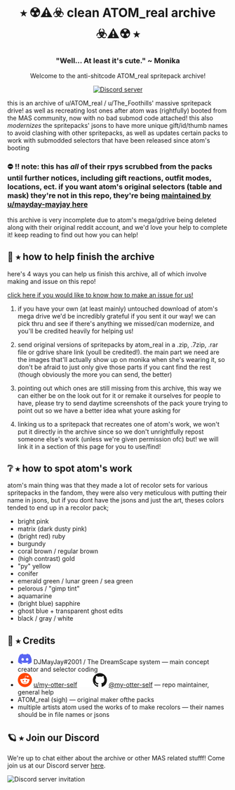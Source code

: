 <h1 align="center">⭑ ☢️⚠️☣️ clean ATOM_real archive ☣️⚠️☢️ ⭑</h1>
<h3 align="center">"Well... At least it's cute." ~ Monika</h3>
<p align="center">Welcome to the anti-shitcode ATOM_real spritepack archive!</p>
<p align="center">
  <a href="https://discord.gg/Tx23rczN8N">
    <img alt="Discord server" src="https://discordapp.com/api/guilds/957814201311694870/widget.png?style=shield">
  </a>
</p>

this is an archive of u/ATOM_real / u/The_Foothills' massive spritepack drive! as well as recreating lost ones after atom was (rightfully) booted from the MAS community, now with no bad submod code attached! this also *modernizes* the spritepacks' jsons to have more unique gift/id/thumb names to avoid clashing with other spritepacks, as well as updates certain packs to work with submodded selectors that have been released since atom's booting

### ⛔ !! note: this has *all* of their rpys scrubbed from the packs until further notices, including gift reactions, outfit modes, locations, ect. if you want atom's original selectors (table and mask) they're not in this repo, they're being [maintained by u/mayday-mayjay here](https://github.com/mayday-mayjay/MJ-MAS-selector-city)

this archive is very  incomplete due to atom's mega/gdrive being deleted along with their original reddit account, and we'd love your help to complete it! keep reading to find out how you can help! 

## 📡 ⭑ how to help finish the archive

here's 4 ways you can help us finish this archive, all of which involve making and issue on this repo!

[click here if you would like to know how to make an issue for us!](https://docs.github.com/en/issues/tracking-your-work-with-issues/creating-an-issue)

1. if you have your own (at least mainly) untouched download of atom's mega drive we'd be incredibly grateful if you sent it our way! we can pick thru and see if there's anything we missed/can modernize, and you'll be credited heavily for helping us!

2. send original versions of spritepacks by atom_real in a .zip, .7zip, .rar file or gdrive share link (youll be credited!). the main part we need are the images that'll actually show up on monika when she's wearing it, so don't be afraid to just only give those parts if you cant find the rest (though obviously the more you can send, the better)

3. pointing out which ones are still missing from this archive, this way we can either be on the look out for it or remake it ourselves for people to have, please try to send daytime screenshots of the pack youre trying to point out so we have a better idea what youre asking for

4. linking us to a spritepack that recreates one of atom's work, we won't put it directly in the archive since so we don't unrightfully repost someone else's work (unless we're given permission ofc) but! we will link it in a section of this page for you to use/find!


## ❔ ⭑ how to spot atom's work

atom's main thing was that they made a lot of recolor sets for various spritepacks in the fandom, they were also very meticulous with putting their name in jsons, but if you dont have the jsons and just the art, theses colors tended to end up in a recolor pack;

* bright pink 
* matrix (dark dusty pink)
* (bright red) ruby
* burgundy
* coral brown / regular brown
* (high contrast) gold
* "py" yellow
* conifer
* emerald green / lunar green / sea green
* pelorous / "gimp tint"
* aquamarine
* (bright blue) sapphire
* ghost blue + transparent ghost edits 
* black / gray / white

## 🌙 ⭑ Credits

  * ![discord](.github/icons/discord.svg) DJMayJay#2001 / The DreamScape system
  — main concept creator and selector coding
  * ![reddit](.github/icons/reddit.svg) [u/my-otter-self](https://reddit.com/u/my-otter-self)
  ![github](.github/icons/github-light.svg#gh-dark-mode-only)![github](.github/icons/github-dark.svg#gh-light-mode-only) [@my-otter-self](https://github.com/my-otter-self)
  — repo maintainer, general help
  * ATOM_real (sigh)
  — original maker ofthe packs
  * multiple artists atom used the works of to make recolors 
  — their names should be in file names or jsons

## 🪐 ⭑ Join our Discord

We're up to chat either about the archive or other MAS related stufff! Come join us at our Discord server [here](https://discord.gg/Tx23rczN8N).

![Discord server invitation](https://discordapp.com/api/guilds/957814201311694870/widget.png?style=banner3)
